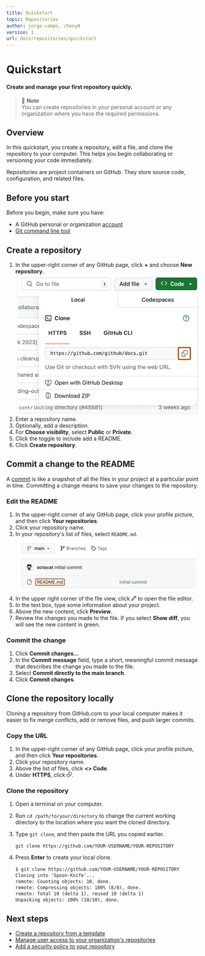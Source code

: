 ```yaml
---
title: Quickstart
topic: Repositories
author: jorge-campo, cheny0
version: 1
url: docs/repositories/quickstart
---
```


<!-- This document is an example for the concept template. It is not a real document and should be used for illustration purposes only. -->

# Quickstart

#### Create and manage your first repository quickly.

> 📒 **Note**  
> You can create repositories in your personal account or any organization where you have the required permissions.

## Overview

In this quickstart, you create a repository, edit a file, and clone the repository to your computer. This helps you begin collaborating or versioning your code immediately.

Repositories are project containers on GitHub. They store source code, configuration, and related files.

## Before you start

Before you begin, make sure you have:

- A GitHub personal or organization [account](https://docs.github.com/en/get-started/learning-about-github/types-of-github-accounts)
- [Git command line tool](https://git-scm.com/)

## Create a repository

1. In the upper-right corner of any GitHub page, click **+** and choose **New repository**.  
    ![An image showing the new repository option](./quickstart-example/create-a-repository-step-1.png)
2. Enter a repository name.  
3. Optionally, add a description.  
4. For **Choose visibility**, select **Public** or **Private**.
5. Click the toggle to include add a README.
6. Click **Create repository**.   

## Commit a change to the README

A [commit](https://docs.github.com/en/get-started/learning-about-github/github-glossary#commit) is like a snapshot of all the files in your project at a particular point in time. Committing a change means to save your changes to the repository.

### Edit the README

1. In the upper-right corner of any GitHub page, click your profile picture, and then click **Your repositories**.
2. Click your repository name.
3. In your repository's list of files, select `README.md`.
    ![An image showing the README.md file in the file list](./quickstart-example/edit-the-readme-step-3.png)
4. In the upper right corner of the file view, click ![Edit icon](./quickstart-example/edit-icon.png) to open the file editor.
5. In the text box, type some information about your project.
6. Above the new content, click **Preview**.
7. Review the changes you made to the file. If you select **Show diff**, you will see the new content in green.

### Commit the change

1. Click **Commit changes...**
2. In the **Commit message** field, type a short, meaningful commit message that describes the change you made to the file.
3. Select **Commit directly to the main branch**.
4. Click **Commit changes**.

## Clone the repository locally

Cloning a repository from GitHub.com to your local computer makes it easier to fix merge conflicts, add or remove files, and push larger commits.

### Copy the URL

1. In the upper-right corner of any GitHub page, click your profile picture, and then click **Your repositories**.
2. Click your repository name.
3. Above the list of files, click **<> Code**.
4. Under **HTTPS**, click ![Copy icon](./quickstart-example/copy-icon.png).

### Clone the repository

1. Open a terminal on your computer.
2. Run `cd /path/to/your/directory` to change the current working directory to the location where you want the cloned directory.
3. Type `git clone`, and then paste the URL you copied earlier.

    ```shell
    git clone https://github.com/YOUR-USERNAME/YOUR-REPOSITORY
    ```

4. Press **Enter** to create your local clone.

    ```text
    $ git clone https://github.com/YOUR-USERNAME/YOUR-REPOSITORY
    Cloning into 'Spoon-Knife'...
    remote: Counting objects: 10, done.
    remote: Compressing objects: 100% (8/8), done.
    remote: Total 10 (delta 1), reused 10 (delta 1)
    Unpacking objects: 100% (10/10), done.
    ```

## Next steps

- [Create a repository from a template](https://docs.github.com/en/repositories/creating-and-managing-repositories/creating-a-repository-from-a-template)
- [Manage user access to your organization's repositories](https://docs.github.com/en/organizations/managing-user-access-to-your-organizations-repositories)
- [Add a security policy to your repository](https://docs.github.com/en/code-security/getting-started/adding-a-security-policy-to-your-repository)

